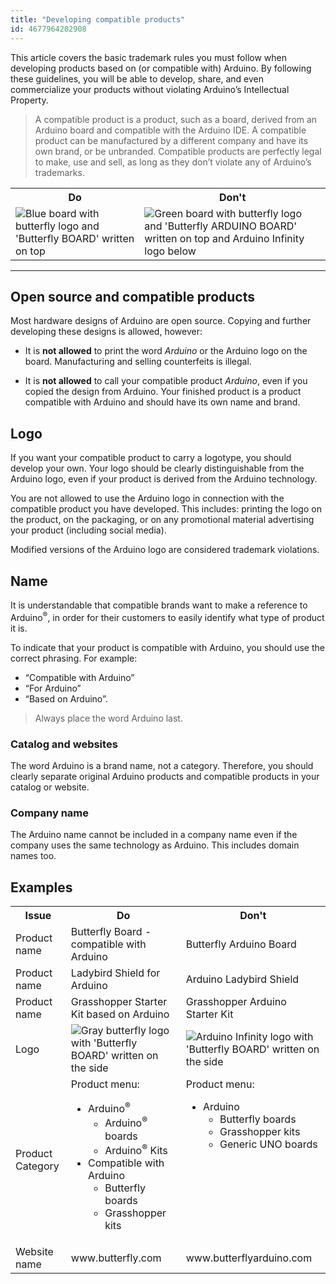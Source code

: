 ```yaml
---
title: "Developing compatible products"
id: 4677964202908
---
```

This article covers the basic trademark rules you must follow when developing products based on (or compatible with) Arduino. By following these guidelines, you will be able to develop, share, and even commercialize your products without violating Arduino’s Intellectual Property.

> A compatible product is a product, such as a board, derived from an Arduino board and compatible with the Arduino IDE. A compatible product can be manufactured by a different company and have its own brand, or be unbranded. Compatible products are perfectly legal to make, use and sell, as long as they don’t violate any of Arduino’s trademarks.

<table>
  <tr>
    <th>Do</th>
    <th>Don't</th>
  </tr>
  <tr>
    <td><img src="https://content.arduino.cc/assets/ArduinoBoard_good_example.png" alt="Blue board with butterfly logo and 'Butterfly BOARD' written on top"></td>
    <td><img src="https://content.arduino.cc/assets/ArduinoBoard_bad_example.png" alt="Green board with butterfly logo and 'Butterfly ARDUINO BOARD' written on top and Arduino Infinity logo below"></td>
  </tr>
</table>

---

## Open source and compatible products

Most hardware designs of Arduino are open source. Copying and further developing these designs is allowed, however:

* It is **not allowed** to print the word *Arduino* or the  Arduino logo on the board. Manufacturing and selling counterfeits is illegal.

* It is **not allowed** to call your compatible product *Arduino*, even if you copied the design from Arduino. Your finished product is a product compatible with Arduino and should have its own name and brand.

## Logo

If you want your compatible product to carry a logotype, you should develop your own. Your logo should be clearly distinguishable from the Arduino logo, even if your product is derived from the Arduino technology.

You are not allowed to use the Arduino logo in connection with the compatible product you have developed. This includes: printing the logo on the product, on the packaging, or on any promotional material advertising your product (including social media).

Modified versions of the Arduino logo are considered trademark violations.

## Name

It is understandable that compatible brands want to make a reference to Arduino<sup>®</sup>, in order for their customers to easily identify what type of product it is.

To indicate that your product is compatible with Arduino, you should use the correct phrasing. For example:

* “Compatible with Arduino”
* “For Arduino”
* “Based on Arduino”.

> Always place the word Arduino last.

### Catalog and websites

The word Arduino is a brand name, not a category. Therefore, you should clearly separate original Arduino products and compatible products in your catalog or website.

### Company name

The Arduino name cannot be included in a company name even if the company uses the same technology as Arduino. This includes domain names too.

## Examples

<table>
  <tr>
    <th>Issue</th>
    <th>Do</th>
    <th>Don't</th>
  </tr>
  <tr>
    <td>Product name</td>
    <td>Butterfly Board  - compatible with Arduino</td>
    <td>Butterfly Arduino Board </td>
  </tr>
  <tr>
    <td>Product name</td>
    <td>Ladybird Shield for Arduino</td>
    <td>Arduino Ladybird Shield</td>
  </tr>
  <tr>
    <td>Product name</td>
    <td>Grasshopper Starter Kit based on Arduino</td>
    <td>Grasshopper Arduino Starter Kit </td>
  </tr>
  <tr>
    <td>Logo</td>
    <td><img src="https://content.arduino.cc/assets/ButterflyBoard_good_example.png" alt="Gray butterfly logo with 'Butterfly BOARD' written on the side"></td>
    <td><img src="https://content.arduino.cc/assets/ButterflyBoard_bad_example.png" alt="Arduino Infinity logo with 'Butterfly BOARD' written on the side"></td>
  </tr>
  <tr>
    <td>Product Category</td>
    <td  style="vertical-align: top;">
      Product menu:
      <ul>
        <li>Arduino<sup>®</sup>
          <ul>
            <li>Arduino<sup>®</sup> boards</li>
            <li>Arduino<sup>®</sup> Kits</li>
          </ul>
        <li>Compatible with Arduino
          <ul>
            <li>Butterfly boards</li>
            <li>Grasshopper kits</li>
          </ul>
        </li>
      </ul>
    </td>
    <td  style="vertical-align: top;">
      Product menu:
      <ul>
        <li>Arduino
            <ul>
              <li>Butterfly boards</li>
              <li>Grasshopper kits</li>
              <li>Generic UNO boards</li>
            </ul>
        </li>
      </ul>
    </td>
  <tr>
    <td>Website name</td>
    <td>www.butterfly.com</td>
    <td>www.butterflyarduino.com</td>
  </tr>
</table>
